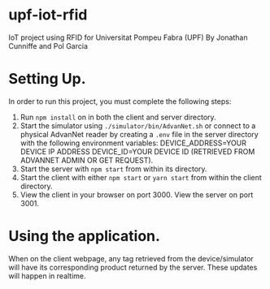 # upf-iot-rfid
IoT project using RFID for Universitat Pompeu Fabra (UPF)
By Jonathan Cunniffe and Pol Garcia

# Setting Up.
In order to run this project, you must complete the following steps:
1. Run `npm install` on in both the client and server directory.
2. Start the simulator using `./simulator/bin/AdvanNet.sh` or connect to a physical AdvanNet reader by creating a `.env` file in the server directory with the following environment variables:
    DEVICE_ADDRESS=YOUR DEVICE IP ADDRESS
    DEVICE_ID=YOUR DEVICE ID (RETRIEVED FROM ADVANNET ADMIN OR GET REQUEST).
3. Start the server with `npm start` from within its directory.
4. Start the client with either `npm start` or `yarn start` from within the client directory.
5. View the client in your browser on port 3000. View the server on port 3001.

# Using the application.
When on the client webpage, any tag retrieved from the device/simulator will have its corresponding product returned by the server. These updates will happen in realtime.
